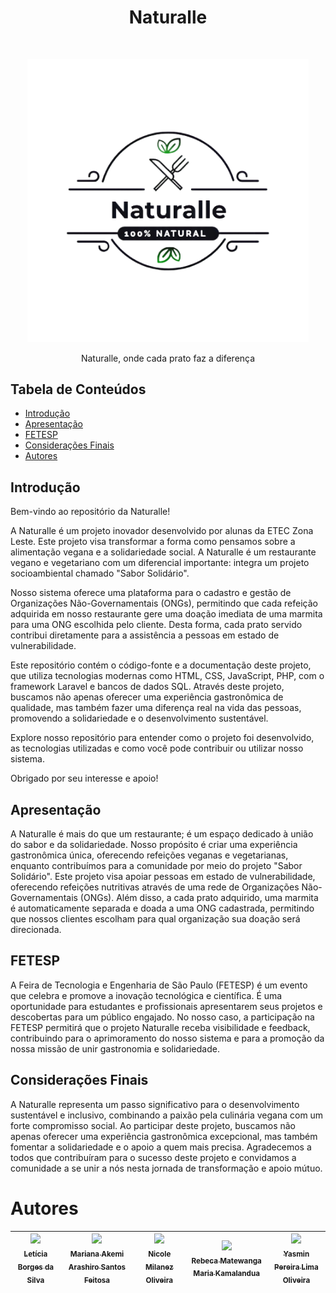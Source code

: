 <h1 align="center">Naturalle</h1> <br>
<p align="center">
  <a  href="https://github.com/whoismin/Naturalle">
    <img alt="Naturalle Logo" title="GitPoint" src="assets/logo.png" width="450">
  </a>
</p>

<p align="center">
  Naturalle, onde cada prato faz a diferença 
</p>

## Tabela de Conteúdos

- [Introdução](#Introdução)
- [Apresentação](#Apresentação)
- [FETESP](#FETESP)
- [Considerações Finais](#Considerações)
- [Autores](#Autores)


## Introdução

Bem-vindo ao repositório da Naturalle!

A Naturalle é um projeto inovador desenvolvido por alunas da ETEC Zona Leste. Este projeto visa transformar a forma como pensamos sobre a alimentação vegana e a solidariedade social. A Naturalle é um restaurante vegano e vegetariano com um diferencial importante: integra um projeto socioambiental chamado "Sabor Solidário".

Nosso sistema oferece uma plataforma para o cadastro e gestão de Organizações Não-Governamentais (ONGs), permitindo que cada refeição adquirida em nosso restaurante gere uma doação imediata de uma marmita para uma ONG escolhida pelo cliente. Desta forma, cada prato servido contribui diretamente para a assistência a pessoas em estado de vulnerabilidade.

Este repositório contém o código-fonte e a documentação deste projeto, que utiliza tecnologias modernas como HTML, CSS, JavaScript, PHP, com o framework Laravel e bancos de dados SQL. Através deste projeto, buscamos não apenas oferecer uma experiência gastronômica de qualidade, mas também fazer uma diferença real na vida das pessoas, promovendo a solidariedade e o desenvolvimento sustentável.

Explore nosso repositório para entender como o projeto foi desenvolvido, as tecnologias utilizadas e como você pode contribuir ou utilizar nosso sistema.

Obrigado por seu interesse e apoio!

## Apresentação

A Naturalle é mais do que um restaurante; é um espaço dedicado à união do sabor e da solidariedade. Nosso propósito é criar uma experiência gastronômica única, oferecendo refeições veganas e vegetarianas, enquanto contribuímos para a comunidade por meio do projeto "Sabor Solidário". Este projeto visa apoiar pessoas em estado de vulnerabilidade, oferecendo refeições nutritivas através de uma rede de Organizações Não-Governamentais (ONGs). Além disso, a cada prato adquirido, uma marmita é automaticamente separada e doada a uma ONG cadastrada, permitindo que nossos clientes escolham para qual organização sua doação será direcionada.

## FETESP

A Feira de Tecnologia e Engenharia de São Paulo (FETESP) é um evento que celebra e promove a inovação tecnológica e científica. É uma oportunidade para estudantes e profissionais apresentarem seus projetos e descobertas para um público engajado. No nosso caso, a participação na FETESP permitirá que o projeto Naturalle receba visibilidade e feedback, contribuindo para o aprimoramento do nosso sistema e para a promoção da nossa missão de unir gastronomia e solidariedade.

## Considerações Finais

A Naturalle representa um passo significativo para o desenvolvimento sustentável e inclusivo, combinando a paixão pela culinária vegana com um forte compromisso social. Ao participar deste projeto, buscamos não apenas oferecer uma experiência gastronômica excepcional, mas também fomentar a solidariedade e o apoio a quem mais precisa. Agradecemos a todos que contribuíram para o sucesso deste projeto e convidamos a comunidade a se unir a nós nesta jornada de transformação e apoio mútuo.

# Autores
| [<img src="https://avatars.githubusercontent.com/u/99838964?v=4" width=115><br><sub>Letícia Borges da Silva</sub>](https://github.com/letiborges2510) |  [<img src="https://avatars.githubusercontent.com/u/99839074?v=4" width=115><br><sub>Mariana Akemi Arashiro Santos Feitosa</sub>](https://github.com/marianafeitosa) | [<img src="https://avatars.githubusercontent.com/u/100323103?v=4" width=115><br><sub>Nicole Milanez Oliveira</sub>](https://github.com/Nimilanez) | [<img src="https://avatars.githubusercontent.com/u/102257709?v=4" width=115><br><sub>Rebeca Matewanga Maria Kamalandua</sub>](https://github.com/RebecaShaUllin26) | [<img src="https://avatars.githubusercontent.com/u/99838930?v=4" width=115><br><sub>Yasmin Pereira Lima Oliveira</sub>](https://github.com/whoismin) 
| :---: | :---: | :---: | :---: | :---: |